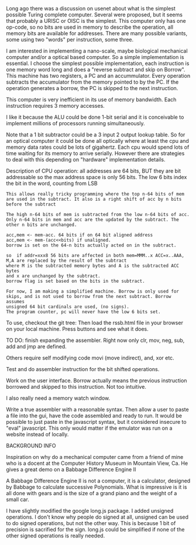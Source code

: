 Long ago there was a discussion on usenet about what is the simplest
possible Turing complete computer. Several were proposed, but it seems that
probably a URISC or OISC is the simplest. This computer only has one
op-code, so no bits are used in memory to describe the operation, all
memory bits are available for addresses. There are many possible variants,
some using two "words" per instruction, some three.

I am interested in implementing a nano-scale, maybe biological mechanical
computer and/or a optical based computer. So a simple implementation is
essential. I choose the simplest possible implementation, each instruction
is one memory word long and does a "reverse subtract and skip on Borrow".
This machine has two registers, a PC and an accummulator. Every operation
subtracts the accumulator from the memory pointed to by the PC. If the
operation generates a borrow, the PC is skipped to the next instruction.

This computer is very inefficient in its use of memory bandwidth. Each
instruction requires 3 memory accesses.

I like it because the ALU could be done 1-bit serial and it is conceivable
to implement millions of processors running simultaneously.

Note that a 1 bit subtractor could be a 3 input 2 output lookup table. So
for an optical computer it could be done all optically where at least the
cpu and memory data rates could be lots of gigahertz. Each cpu would spend
lots of time waiting for its memory to arrive serially. However there are
strategies to deal with this depending on "hardware" implementation
details.

Description of CPU operation:
    all addresses are 64 bits, BUT they are bit addressable so the max
    address space is only 56 bits. The low 6 bits index the bit in the
    word, counting from LSB

    This allows really tricky programming where the top n-64 bits of mem
    are used in the subtract. It also is a right shift of acc by n bits
    before the subtract

    The high n-64 bits of mem is subtracted from the low n-64 bits of acc.
    Only n-64 bits in mem and acc are the updated by the subtract. The
    other n bits are unchanged.

    acc,mem <- mem-acc. 64 bits if on 64 bit aligned address
    acc,mem <- mem-(acc<<bits) if unaligned.
    borrow is set on the 64-n bits actually acted on in the subtract.

    so  if addr=xxx8 56 bits are affected in both mem=MMM..x ACC=x..AAA,
    M,A are replaced by the result of the subtract
    where M is the subtracted memory bytes and A is the subtracted ACC bytes
    and x are unchanged by the subtract.
    borrow flag is set based on the bits in the subtract.

    For now, I am making a simplified machine. Borrow is only used for
    skips, and is not used to borrow from the next subtract. Borrow assumes
    unsigned 64 bit cardinals are used, (no signs).
    The program counter, pc will never have the low 6 bits set.

To use, checkout the git tree: Then load the rssb.html file in your browser
on your local machine.  Press buttons and see what it does.

TO DO:
finish expanding the assembler. Right now only clr, mov, neg, sub, add and jmp
are defined.

Others require self modifying code movi (move indirect), and, xor etc.

Test and do assembler instruction for the bit shifted operations.

Work on the user interface. Borrow actually means the previous instruction
borrowed and skipped to this instruction. Not too intuitive.

I also really need a memory watch window.

Write a true assembler with a reasonable syntax. Then allow a user to paste
a file into the gui, have the code assembled and ready to run. It would be
possible to just paste in the javascript syntax, but it considered insecure
to "eval" javascript. This only would matter if the emulator was run on a
website instead of locally.

BACKGROUND INFO

Inspiration on why do a mechanical computer came from a friend of mine who is a
docent at the Computer History Museum in Mountain View, Ca. He gives a
great demo on a Babbage Difference Engine II

A Babbage Difference Engine II is not a computer, it is a calculator,
designed by Babbage to calculate successive Polynomials.
What is impressive is it is all done with gears and is the size of a
grand piano and the weight of a small car.

I have slightly modified the google long.js package. I added unsigned
operations. I don't know why people do signed at all, unsigned can be used
to do signed operations, but not the other way. This is because 1 bit of
precision is sacrified for the sign. long.js could be simplified if none of
the other signed operations is really needed.

